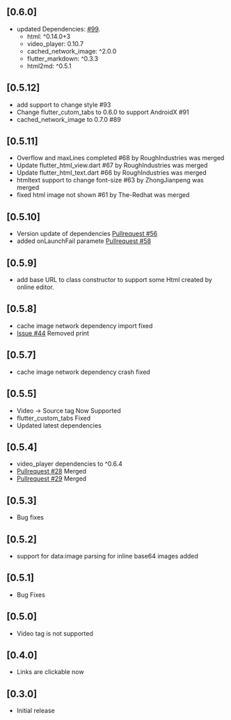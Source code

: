 ## [0.6.0]

- updated Dependencies: [#99](https://github.com/PonnamKarthik/FlutterHtmlView/pull/99).
    -  html: ^0.14.0+3
    -  video_player: 0.10.7
    -  cached_network_image: ^2.0.0
    -  flutter_markdown: ^0.3.3
    -  html2md: ^0.5.1

## [0.5.12]

- add support to change style #93
- Change flutter_cutom_tabs to 0.6.0 to support AndroidX #91
- cached_network_image to 0.7.0 #89

## [0.5.11]

- Overflow and maxLines completed #68 by RoughIndustries was merged
- Update flutter_html_view.dart #67 by RoughIndustries was merged
- Update flutter_html_text.dart #66 by RoughIndustries was merged
- htmltext support to change font-size #63 by ZhongJianpeng was merged
- fixed html image not shown #61 by The-Redhat was merged

## [0.5.10]

- Version update of dependencies [Pullrequest #56](https://github.com/PonnamKarthik/FlutterHtmlView/pull/56)
- added onLaunchFail paramete [Pullrequest #58](https://github.com/PonnamKarthik/FlutterHtmlView/pull/58)

## [0.5.9]

- add base URL to class constructor to support some Html created by online editor.

## [0.5.8]

- cache image network dependency import fixed
- [Issue #44](https://github.com/PonnamKarthik/FlutterHtmlView/issues/44) Removed print

## [0.5.7]

- cache image network dependency crash fixed

## [0.5.5]

- Video -> Source tag Now Supported
- flutter_custom_tabs Fixed
- Updated latest dependencies

## [0.5.4]

- video_player dependencies to ^0.6.4
- [Pullrequest #28](https://github.com/PonnamKarthik/FlutterHtmlView/pull/28) Merged
- [Pullrequest #29](https://github.com/PonnamKarthik/FlutterHtmlView/pull/29) Merged

## [0.5.3]

- Bug fixes

## [0.5.2]

- support for data:image parsing for inline base64 images added

## [0.5.1]

- Bug Fixes

## [0.5.0]

- Video tag is not supported

## [0.4.0]

- Links are clickable now

## [0.3.0]

- Initial release

